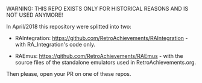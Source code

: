 WARNING: THIS REPO EXISTS ONLY FOR HISTORICAL REASONS AND IS NOT USED ANYMORE!

In April/2018 this repository were splitted into two:

- RAIntegration: https://github.com/RetroAchievements/RAIntegration - with RA_Integration's code only.

- RAEmus: https://github.com/RetroAchievements/RAEmus - with the source files of the standalone emulators used in RetroAchievements.org.

Then please, open your PR on one of these repos.
